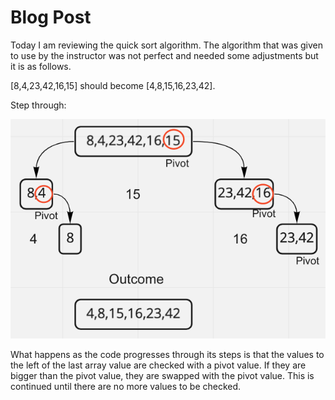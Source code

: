 # Blog Post

Today I am reviewing the quick sort algorithm. The algorithm that was given to use by the instructor was not perfect and needed some adjustments but it is as follows.

[8,4,23,42,16,15] should become [4,8,15,16,23,42].

Step through:

![quick-sort](./quick-sort.png)

What happens as the code progresses through its steps is that the values to the left of the last array value are checked with a pivot value. If they are bigger than the pivot value, they are swapped with the pivot value. This is continued until there are no more values to be checked.
